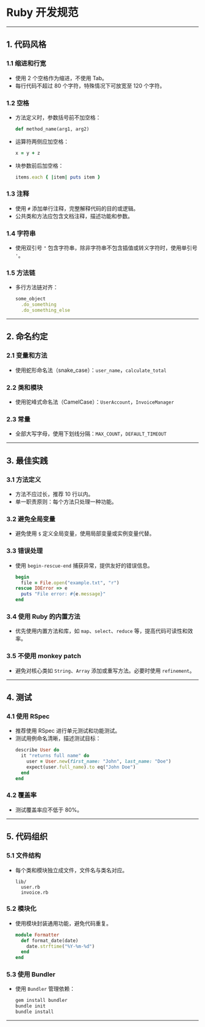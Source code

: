 # Ruby 开发规范

---

## 1. **代码风格**

### 1.1 缩进和行宽
- 使用 2 个空格作为缩进，不使用 Tab。
- 每行代码不超过 80 个字符，特殊情况下可放宽至 120 个字符。

### 1.2 空格
- 方法定义时，参数括号前不加空格：
  ```ruby
  def method_name(arg1, arg2)
  ```
- 运算符两侧应加空格：
  ```ruby
  x = y + z
  ```
- 块参数前后加空格：
  ```ruby
  items.each { |item| puts item }
  ```

### 1.3 注释
- 使用 `#` 添加单行注释，完整解释代码的目的或逻辑。
- 公共类和方法应包含文档注释，描述功能和参数。

### 1.4 字符串
- 使用双引号 `"` 包含字符串，除非字符串不包含插值或转义字符时，使用单引号 `'`。

### 1.5 方法链
- 多行方法链对齐：
  ```ruby
  some_object
    .do_something
    .do_something_else
  ```

---

## 2. **命名约定**

### 2.1 变量和方法
- 使用蛇形命名法（snake_case）：`user_name`，`calculate_total`

### 2.2 类和模块
- 使用驼峰式命名法（CamelCase）：`UserAccount`，`InvoiceManager`

### 2.3 常量
- 全部大写字母，使用下划线分隔：`MAX_COUNT`，`DEFAULT_TIMEOUT`

---

## 3. **最佳实践**

### 3.1 方法定义
- 方法不应过长，推荐 10 行以内。
- 单一职责原则：每个方法只处理一种功能。

### 3.2 避免全局变量
- 避免使用 `$` 定义全局变量，使用局部变量或实例变量代替。

### 3.3 错误处理
- 使用 `begin-rescue-end` 捕获异常，提供友好的错误信息。
  ```ruby
  begin
    file = File.open("example.txt", "r")
  rescue IOError => e
    puts "File error: #{e.message}"
  end
  ```

### 3.4 使用 Ruby 的内置方法
- 优先使用内置方法和库，如 `map`、`select`、`reduce` 等，提高代码可读性和效率。

### 3.5 不使用 monkey patch
- 避免对核心类如 `String`、`Array` 添加或重写方法。必要时使用 `refinement`。

---

## 4. **测试**

### 4.1 使用 RSpec
- 推荐使用 RSpec 进行单元测试和功能测试。
- 测试用例命名清晰，描述测试目标：
  ```ruby
  describe User do
    it "returns full name" do
      user = User.new(first_name: "John", last_name: "Doe")
      expect(user.full_name).to eq("John Doe")
    end
  end
  ```

### 4.2 覆盖率
- 测试覆盖率应不低于 80%。

---

## 5. **代码组织**

### 5.1 文件结构
- 每个类和模块独立成文件，文件名与类名对应。
  ```
  lib/
    user.rb
    invoice.rb
  ```

### 5.2 模块化
- 使用模块封装通用功能，避免代码重复。
  ```ruby
  module Formatter
    def format_date(date)
      date.strftime("%Y-%m-%d")
    end
  end
  ```

### 5.3 使用 Bundler
- 使用 `Bundler` 管理依赖：
  ```ruby
  gem install bundler
  bundle init
  bundle install
  ```

---



